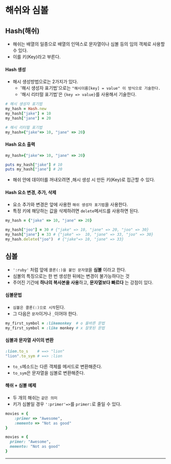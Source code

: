 # 해쉬와 심볼

## Hash(해쉬)

- 해쉬는 배열의 일종으로 배열의 인덱스로 문자열이나 심볼 등의 임의 객체로 사용할 수 있다.
- 이를 키(Key)라고 부른다.

#### Hash 생성

- 해시 생성방법으로는 2가지가 있다.
  - '해시 생성자 표기법'으로는 `"해시이름[key] = value" 이 방식으로 기술한다.`
  - '해시 리터럴 표기법'은 `{key => value}`를 사용해서 기술한다.

```Ruby
# 해시 생성자 표기법
my_hash = Hash.new
my_hash["jake"] = 10
my_hash["jane"] = 20

# 해시 리터럴 표기법
my_hash={"jake"=> 10, "jane" => 20}
```

#### Hash 요소 출력

```Ruby
my_hash={"jake"=> 10, "jane" => 20}

puts my_hash["jake"] # 10
puts my_hash["jane"] # 20
```

- 해쉬 안에 데이터를 꺼내오려면 ,해시 생성 시 만든 키(Key)로 접근할 수 있다.

#### Hash 요소 변경, 추가, 삭제

- 요소 추가와 변경은 앞에 사용한 `해쉬 생성자 표기법`을 사용한다.
- 특정 키에 해당하는 값을 삭제하려면 `delete`메서드를 사용하면 된다.

```Ruby
my_hash = {"jake" => 10, "jane" => 20}

my_hash["joo"] = 30 # {"jake" => 10, "jane" => 20, "joo" => 30}
my_hash["jane"] = 33 # {"jake" =>  10, "jane" => 33, "joo" => 30}
my_hash.delete("joo")  # {"jake"=> 10, "jane" => 33}
```

## 심볼

- `':ruby'` 처럼 앞에 `콜론(:)을 붙인 문자열`을 **심볼** 이라고 한다.
- 심볼의 특징으로는 한 번 생성한 뒤에는 변경이 불가능하다는 것
- 주어진 기간에 **하나의 복사본을 사용**하고, **문자열보다 빠르다** 는 강점이 있다.

#### 심볼문법

- `심볼은 콜론(:)으로 시작`된다.
- 그 다음은 `문자`이거나 `_`이어야 한다.

```ruby
my_first_symbol = :likemonkey  # o 올바른 문법
my_first_symbol = :like monkey # x 잘못된 문법
```

#### 심볼과 문자열 사이의 변환

```Ruby
:lion.to_s    # ==> "lion"
"lion".to_sym # ==> :lion
```

- `to_s`메소드는 다른 객체를 메서드로 변환해준다.
- `to_sym`은 문자열을 심볼로 변환해준다.

#### 해쉬 + 심볼 예제

- 두 개의 해쉬는 `같은 의미`
- 키가 심볼일 경우 `':primer'=>`를 `primer:`로 줄일 수 있다.

```Ruby
movies = {
    :primer => "Awesome",
    :memento => "Not as good"
}

movies = {
  primer: "Awesome",
  memento: "Not as good"
}
```

---
